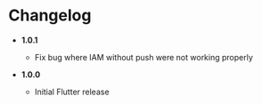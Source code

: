 # Changelog

- __1.0.1__
  - Fix bug where IAM without push were not working properly

- __1.0.0__
  - Initial Flutter release
